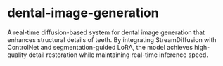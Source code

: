 # dental-image-generation
A real-time diffusion-based system for dental image generation that enhances structural details of teeth. By integrating StreamDiffusion with ControlNet and segmentation-guided LoRA, the model achieves high-quality detail restoration while maintaining real-time inference speed.
